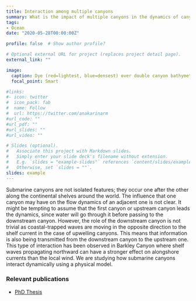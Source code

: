 ```yaml
---
title: Interaction among multiple canyons
summary: What is the impact of multiple canyons in the dynamics of canyon-induced upwelling?
tags:
- Ocean
date: "2020-05-28T00:00:00Z"

profile: false  # Show author profile?

# Optional external URL for project (replaces project detail page).
external_link: ""

image:
  caption: Dye (red=lightest, blue=densest) over double canyon bathymetry during upwelling conditions - Geophysical Fluid Dynamics Lab at UBC.
  focal_point: Smart

#links:
#- icon: twitter
#  icon_pack: fab
#  name: Follow
#  url: https://twitter.com/anakarinarm
#url_code: ""
#url_pdf: ""
#url_slides: ""
#url_video: ""

# Slides (optional).
#   Associate this project with Markdown slides.
#   Simply enter your slide deck's filename without extension.
#   E.g. `slides = "example-slides"` references `content/slides/example-slides.md`.
#   Otherwise, set `slides = ""`.
slides: example
---
```


Submarine canyons are not isolated features; they occur one after the other along the continental shelves around the world. The influence that one canyon may have on the flow dynamics of an adjacent one is not clear. It might be tempting to assume that the first canyon or upstream canyon leads the dynamics, since water will go through it before passing to the downstream canyon. However, the role of the downstream canyon is not trivial as coastal-trapped waves are moving in the opposite direction to the shelf current in the case of upwelling canyons. This means that information is also being transmitted from the downstream canyon to the upstream one. This type of interaction has been observed in Barkley Canyon where shelf waves propagating northward can have a stronger effect on alongshore currents than the local wind. We are studying how submarine canyons interact dynamically using a physical model.

### Relevant publications

* [PhD Thesis](https://open.library.ubc.ca/cIRcle/collections/ubctheses/24/items/1.0388506)
